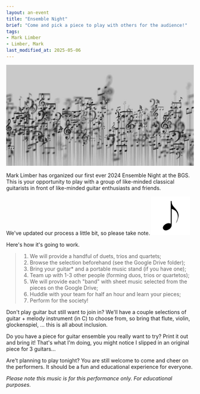 ```yaml
---
layout: an-event
title: "Ensemble Night"
brief: "Come and pick a piece to play with others for the audience!"
tags:
- Mark Limber
- Limber, Mark
last_modified_at: 2025-05-06
---
```

![EnsembleNight](/pics/20240129-EnsembleNight.jpg)

Mark Limber has organized our first ever 2024 Ensemble Night at the BGS.  This is your opportunity to play with a group of like-minded classical guitarists in front of like-minded guitar enthusiasts and friends. 

We've updated our process a little bit, so please take note.
![Note](/pics/20240129-Note.png)

Here's how it's going to work.
> 1. We will provide a handful of duets, trios and quartets;
> 1. Browse the selection beforehand (see the Google Drive folder);
> 1. Bring your guitar\* and a portable music stand (if you have one);
> 1. Team up with 1-3 other people (forming duos, trios or quartetos);
> 1. We will provide each "band" with sheet music selected from the pieces on the Google Drive;
> 1. Huddle with your team for half an hour and learn your pieces;
> 1. Perform for the society! 

Don't play guitar but still want to join in? We'll have a couple selections of guitar + melody instrument (in C) to choose from, so bring that flute, violin, glockenspiel, ... this is all about inclusion. 

Do you have a piece for guitar ensemble you really want to try? Print it out and bring it!  That's what I'm doing, you might notice I slipped in an original piece for 3 guitars...

Are't planning to play tonight?  You are still welcome to come and cheer on the performers. It should be a fun and educational experience for everyone.

_Please note this music is for this performance only. For educational purposes._
